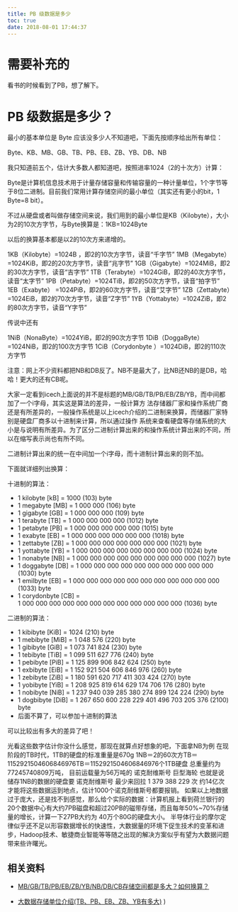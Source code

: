 ```yaml
---
title: PB 级数据是多少
toc: true
date: 2018-08-01 17:44:37
---
```

# 需要补充的

看书的时候看到了PB，想了解下。

# PB 级数据是多少？

最小的基本单位是 Byte 应该没多少人不知道吧，下面先按顺序给出所有单位：

Byte、KB、MB、GB、TB、PB、EB、ZB、YB、DB、NB

我只知道前五个，估计大多数人都知道吧，按照进率1024（2的十次方）计算：


Byte是计算机信息技术用于计量存储容量和传输容量的一种计量单位，1个字节等于8位二进制。目前我们常用计算存储空间的最小单位（其实还有更小的bit，1 Byte=8 bit）。

不过从硬盘或者叫做存储空间来说，我们用到的最小单位是KB（Kilobyte），大小为2的10次方字节，与Byte换算是：1KB=1024Byte

以后的换算基本都是以2的10次方来递增的。

1KB（Kilobyte）=1024B ，即2的10次方字节，读音“千字节”
1MB（Megabyte）=1024KiB，即2的20次方字节，读音“兆字节”
1GB（Gigabyte）=1024MiB，即2的30次方字节，读音“吉字节”
1TB（Terabyte）=1024GiB，即2的40次方字节，读音“太字节”
1PB（Petabyte）=1024TiB，即2的50次方字节，读音“拍字节”
1EB（Exabyte） =1024PiB，即2的60次方字节，读音“艾字节”
1ZB（Zettabyte）=1024EiB，即2的70次方字节，读音“Z字节”
1YB（Yottabyte）=1024ZiB，即2的80次方字节，读音“Y字节”

传说中还有

1NiB（NonaByte）=1024YiB，即2的90次方字节
1DiB（DoggaByte）=1024NiB，即2的100次方字节
1CiB（Corydonbyte ）=1024DiB，即2的110次方字节

注意：网上不少资料都把NB和DB反了。NB不是最大了，比NB还NB的是DB，哈哈！更大的还有CB呢。

大家一定看到icech上面说的并不是标题的MB/GB/TB/PB/EB/ZB/YB，而中间都加了一个i字母，其实这是算法的差异，一般计算方 法存储器厂家和操作系统厂商还是有所差异的，一般操作系统是以上icech介绍的二进制来换算，而储器厂家特别是硬盘厂商多以十进制来计算，所以通过操作 系统来查看硬盘等存储系统的大小是与说明有所差异。为了区分二进制计算出来的和操作系统计算出来的不同，所以在缩写表示尚也有所不同。

二进制计算出来的统一在中间加一个i字母，而十进制计算出来的则不加。

下面就详细列出换算：

十进制的算法：

- 1 kilobyte [kB] = 1000 (103) byte
- 1 megabyte [MB] = 1 000 000 (106) byte
- 1 gigabyte [GB] = 1 000 000 000 (109) byte
- 1 terabyte [TB] = 1 000 000 000 000 (1012) byte
- 1 petabyte [PB] = 1 000 000 000 000 000 (1015) byte
- 1 exabyte [EB] = 1 000 000 000 000 000 000 (1018) byte
- 1 zettabyte [ZB] = 1 000 000 000 000 000 000 000 (1021) byte
- 1 yottabyte [YB] = 1 000 000 000 000 000 000 000 000 (1024) byte
- 1 nonabyte [NB] = 1 000 000 000 000 000 000 000 000 000 (1027) byte
- 1 doggabyte [DB] = 1 000 000 000 000 000 000 000 000 000 000 (1030) byte
- 1 emilbyte [EB] = 1 000 000 000 000 000 000 000 000 000 000 000 (1033) byte
- 1 corydonbyte [CB] = 1 000 000 000 000 000 000 000 000 000 000 000 000 (1036) byte


二进制的算法：


- 1 kibibyte [KiB] = 1024 (210) byte
- 1 mebibyte [MiB] = 1 048 576 (220) byte
- 1 gibibyte [GiB] = 1 073 741 824 (230) byte
- 1 tebibyte [TiB] = 1 099 511 627 776 (240) byte
- 1 pebibyte [PiB] = 1 125 899 906 842 624 (250) byte
- 1 exbibyte [EiB] = 1 152 921 504 606 846 976 (260) byte
- 1 zebibyte [ZiB] = 1 180 591 620 717 411 303 424 (270) byte
- 1 yobibyte [YiB] = 1 208 925 819 614 629 174 706 176 (280) byte
- 1 nobibyte [NiB] = 1 237 940 039 285 380 274 899 124 224 (290) byte
- 1 dogbibyte [DiB] = 1 267 650 600 228 229 401 496 703 205 376 (2100) byte
- 后面不算了，可以参加十进制的算法


可以比较出有多大的差异了吧！

光看这些数字估计你没什么感觉，那现在就算点好想象的吧，下面拿NB为例
在现阶段的TB时代，1TB的硬盘的标准重量是670g
1NB＝2的60次方TB＝1152921504606846976TB＝1152921504606846976个1TB硬盘
总重量约为77245740809万吨， 目前运载量为56万吨的 诺克耐维斯号 巨型海轮
也就是说 储存1NB的数据的硬盘要 诺克耐维斯号 最少来回拉 1 379 388 229 次 约14亿次才能将这些数据运到地点，估计1000个诺克耐维斯号都要报销。
如果以上地数据过于庞大，还是找不到感觉，那么给个实际的数据：计算机报上看到荷兰银行的20个数据中心有大约7PB磁盘和超过20PB的磁带存储，而且每年50%~70%存储量的增长，计算一下27PB大约为 40万个80G的硬盘大小。
半导体行业的摩尔定律似乎还不足以形容数据增长的快速性，大数据量的环境下促生技术的变革和进步，Hadoop技术、敏捷商业智能等等随之出现的解决方案似乎有望为大数据问题带来些许曙光。



## 相关资料

- [MB/GB/TB/PB/EB/ZB/YB/NB/DB/CB存储空间都是多大？如何换算？](http://www.cnblogs.com/xjqlove1989/p/3879387.html)

- [大数据存储单位介绍(TB、PB、EB、ZB、YB有多大)](http://www.jb51.net/diannaojichu/86526.html)
)
